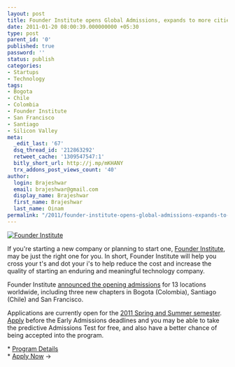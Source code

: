 ```yaml
---
layout: post
title: Founder Institute opens Global Admissions, expands to more cities
date: 2011-01-20 08:00:39.000000000 +05:30
type: post
parent_id: '0'
published: true
password: ''
status: publish
categories:
- Startups
- Technology
tags:
- Bogota
- Chile
- Colombia
- Founder Institute
- San Francisco
- Santiago
- Silicon Valley
meta:
  _edit_last: '67'
  dsq_thread_id: '212863292'
  retweet_cache: '1309547547:1'
  bitly_short_url: http://j.mp/mKHANY
  trx_addons_post_views_count: '40'
author:
  login: Brajeshwar
  email: brajeshwar@gmail.com
  display_name: Brajeshwar
  first_name: Brajeshwar
  last_name: Oinam
permalink: "/2011/founder-institute-opens-global-admissions-expands-to-more-cities/"
---
```

<p><a href="http://www.founderinstitute.com/"><img src="{{ site.baseurl }}/assets/2011/01/founder-institute.jpg" alt="Founder Institute" class="alignright" /></a></p>
<p>If you're starting a new company or planning to start one, <a href="http://www.founderinstitute.com/">Founder Institute</a>, may be just the right one for you. In short, Founder Institute will help you cross your t's and dot your i's to help reduce the cost and increase the quality of starting an enduring and meaningful technology company.</p>
<p>Founder Institute <a href="http://techcrunch.com/2011/01/19/founders-institute-expands-to-south-america-should-your-country-be-next/">announced the opening admissions</a> for 13 locations worldwide, including three new chapters in Bogota (Colombia), Santiago (Chile) and San Francisco.</p>
<p>Applications are currently open for the <a href="http://www.founderinstitute.com/posts/278">2011 Spring and Summer semester</a>. <a href="http://www.founderinstitute.com/lead">Apply</a> before the Early Admissions deadlines and you may be able to take the predictive Admissions Test for free, and also have a better chance of being accepted into the program.</p>
<p>* <a href="http://www.founderinstitute.com/posts/278">Program Details</a><br />
* <a href="http://www.founderinstitute.com/lead">Apply Now</a> &rarr;</p>
